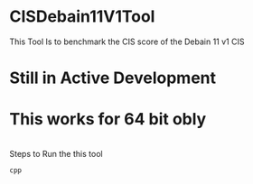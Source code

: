 # CISDebain11V1Tool
This Tool Is to benchmark the CIS score of the Debain 11 v1 CIS
# Still in Active Development
# This works for 64 bit obly 
<br>
Steps to Run the this tool 

``` cpp ```
